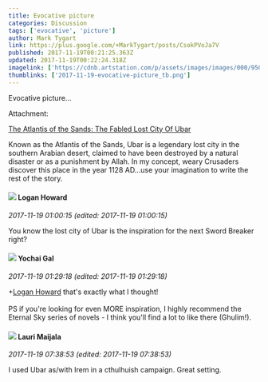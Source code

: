 ```yaml
---
title: Evocative picture
categories: Discussion
tags: ['evocative', 'picture']
author: Mark Tygart
link: https://plus.google.com/+MarkTygart/posts/CsokPVoJa7V
published: 2017-11-19T00:21:25.363Z
updated: 2017-11-19T00:22:24.318Z
imagelink: ['https://cdnb.artstation.com/p/assets/images/images/000/950/489/large/sean-samuels-the-fabled-lost-city-of-ubaar.jpg?1436844843']
thumblinks: ['2017-11-19-evocative-picture_tb.png']
---
```


Evocative picture...


Attachment:

<a href='http://lux.artstation.com/projects/Jv4d0'>The Atlantis of the Sands: The Fabled Lost City Of Ubar</a>


Known as the Atlantis of the Sands, Ubar is a legendary lost city in the southern Arabian desert, claimed to have been destroyed by a natural disaster or as a punishment by Allah.
In my concept, weary Crusaders discover this place in the year 1128 AD...use your imagination to write the rest of the story.
<div id='comment z12mc5iaksvodt02b22sizqwevrchveui'>
  <h4><img src='{{site.baseurl}}//images/avatars/117938653641565340771_photo.jpg'> Logan Howard</h4>
      <p><cite>2017-11-19 01:00:15 (edited: 2017-11-19 01:00:15)</cite></p>
        <p>You know the lost city of Ubar is the inspiration for the next Sword Breaker right?</p>
</div>
        

<div id='comment z12mc5iaksvodt02b22sizqwevrchveui'>
  <h4><img src='{{site.baseurl}}//images/avatars/116013665970125878211_photo.jpg'> Yochai Gal</h4>
      <p><cite>2017-11-19 01:29:18 (edited: 2017-11-19 01:29:18)</cite></p>
        <p><span class="proflinkWrapper"><span class="proflinkPrefix">+</span><a class="proflink" href="https://plus.google.com/117938653641565340771" oid="117938653641565340771">Logan Howard</a></span> that&#39;s exactly what I thought!<br /><br />PS if you&#39;re looking for even MORE inspiration, I highly recommend the Eternal Sky series of novels - I think you&#39;ll find a lot to like there (Ghulim!).</p>
</div>
        

<div id='comment z12mc5iaksvodt02b22sizqwevrchveui'>
  <h4><img src='{{site.baseurl}}//images/avatars/101282524805480823686_photo.jpg'> Lauri Maijala</h4>
      <p><cite>2017-11-19 07:38:53 (edited: 2017-11-19 07:38:53)</cite></p>
        <p>I used Ubar as/with Irem in a cthulhuish campaign. Great setting.</p>
</div>
        
